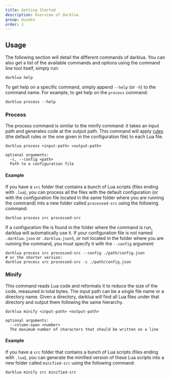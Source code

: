 ```yaml
---
title: Getting Started
description: Overview of darklua
group: Guides
order: 1
---
```


## Usage

The following section will detail the different commands of darklua. You can also get a list of the available commands and options using the command line tool itself, simply run:

```
darklua help
```

To get help on a specific command, simply append `--help` (or `-h`) to the command name. For example, to get help on the `process` command:

```
darklua process --help
```

### Process

The process command is similar to the minify command: it takes an input path and generates code at the output path. This command will apply [rules](../rules/) (the default rules or the one given in the configuration file) to each Lua file.

```
darklua process <input-path> <output-path>

optional arguments:
  -c, --config <path>
  Path to a configuration file
```

#### Example

If you have a `src` folder that contains a bunch of Lua scripts (files ending with `.lua`), you can process all the files with the default configuration (or with the configuration file located in the same folder where you are running the command) into a new folder called `processed-src` using the following command:

```
darklua process src processed-src
```

If a configuration file is found in the folder where the command is run, darklua will automatically use it. If your configuration file is not named `.darklua.json` or `.darklua.json5`, or not located in the folder where you are running the command, you must specify it with the `--config` argument:

```
darklua process src processed-src --config ./path/config.json
# or the shorter version:
darklua process src processed-src -c ./path/config.json
```

### Minify

This command reads Lua code and reformats it to reduce the size of the code, measured in total bytes. The input path can be a single file name or a directory name. Given a directory, darklua will find all Lua files under that directory and output them following the same hierarchy.

```
darklua minify <input-path> <output-path>

optional arguments:
  --column-span <number>
  The maximum number of characters that should be written on a line
```

#### Example

If you have a `src` folder that contains a bunch of Lua scripts (files ending with `.lua`), you can generate the minified version of these Lua scripts into a new folder called `minified-src` using the following command:

```
darklua minify src minified-src
```
